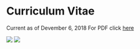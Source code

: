 # Curriculum Vitae

Current as of Devember 6, 2018
For PDF click [here](https://evanhazey.github.io/evanhazenunez/Graphics/CV.pdf)

<img src="https://evanhazey.github.io/evanhazenunez/Graphics/CV_1.png">

<img src="https://evanhazey.github.io/evanhazenunez/Graphics/CV_2.png">



